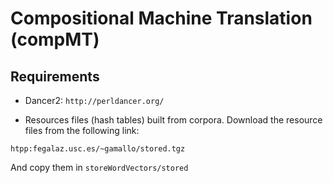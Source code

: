 # Compositional Machine Translation (compMT)

## Requirements

* Dancer2: ```http://perldancer.org/```

* Resources files (hash tables) built from corpora. Download the resource files from the following link:

```
htpp:fegalaz.usc.es/~gamallo/stored.tgz
```

And copy them in `storeWordVectors/stored`

